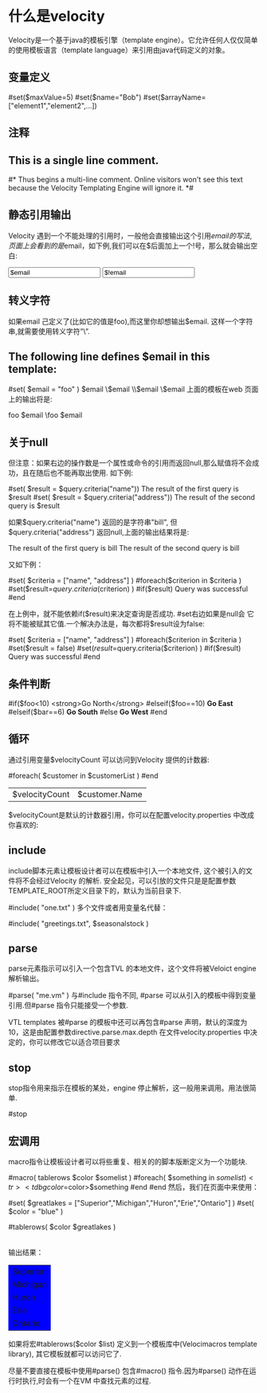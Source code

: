 # 什么是velocity
Velocity是一个基于java的模板引擎（template engine）。它允许任何人仅仅简单的使用模板语言（template language）来引用由java代码定义的对象。

## 变量定义
 #set($maxValue=5)
 #set($name="Bob")
 #set($arrayName=["element1","element2",...])

## 注释
 ## This is a single line comment.
 #*
 Thus begins a multi-line comment. Online visitors won't
 see this text because the Velocity Templating Engine will
 ignore it.
 *#

## 静态引用输出
Velocity 遇到一个不能处理的引用时，一般他会直接输出这个引用$email 的写法,页面上会看到的是$email，如下例,我们可以在$后面加上一个!号，那么就会输出空白:

<input type="text" name="email" value="$email"/>
<input type="text" name="email" value="$!email"/>

## 转义字符
如果email 己定义了(比如它的值是foo),而这里你却想输出$email. 这样一个字符串,就需要使用转义字符”\”.

 ## The following line defines $email in this template:
 #set( $email = "foo" )
 $email
 \$email
 \\$email
 \\\$email
上面的模板在web 页面上的输出将是:

 foo
 $email
 \foo
 \$email

## 关于null
但注意：如果右边的操作数是一个属性或命令的引用而返回null,那么赋值将不会成功，且在随后也不能再取出使用. 如下例:

 #set( $result = $query.criteria("name"))
 The result of the first query is $result
 #set( $result = $query.criteria("address"))
 The result of the second query is $result
 
如果$query.criteria("name") 返回的是字符串"bill", 但$query.criteria("address") 返回null,上面的输出结果将是:

The result of the first query is bill
The result of the second query is bill

又如下例：

 #set( $criteria = ["name", "address"] )
 #foreach($criterion in $criteria )
    #set($result=$query.criteria($criterion) )
    #if($result)
        Query was successful
 #end
 
在上例中，就不能依赖if($result)来决定查询是否成功. #set右边如果是null会 它将不能被赋其它值.一个解决办法是，每次都将$result设为false:

 #set( $criteria = ["name", "address"] )
 #foreach($criterion in $criteria )
    #set($result = false)
    #set($result=$query.criteria($criterion) )
    #if($result)
        Query was successful
 #end

## 条件判断
 #if($foo<10)
    <strong>Go North</strong>
 #elseif($foo==10)
    <strong>Go East</strong>
 #elseif($bar==6)
    <strong>Go South</strong>
 #else
    <strong>Go West</strong>
 #end

## 循环
通过引用变量$velocityCount 可以访问到Velocity 提供的计数器:

 <table>
 #foreach( $customer in $customerList )
    <tr><td>$velocityCount</td><td>$customer.Name</td></tr>
 #end
 </table>

$velocityCount是默认的计数器引用，你可以在配置velocity.properties 中改成你喜欢的:

## include
include脚本元素让模板设计者可以在模板中引入一个本地文件, 这个被引入的文件将不会经过Velocity 的解析. 安全起见，可以引放的文件只是是配置参数TEMPLATE_ROOT所定义目录下的，默认为当前目录下.

 #include( "one.txt" )
多个文件或者用变量名代替：

 #include( "greetings.txt", $seasonalstock )

## parse
parse元素指示可以引入一个包含TVL 的本地文件，这个文件将被Veloict engine 解析输出。

 #parse( "me.vm" )
与#include 指令不同, #parse 可以从引入的模板中得到变量引用.但#parse 指令只能接受一个参数.

VTL templates 被#parse 的模板中还可以再包含#parse 声明，默认的深度为10，这是由配置参数directive.parse.max.depth 在文件velocity.properties 中决定的，你可以修改它以适合项目要求

## stop
stop指令用来指示在模板的某处，engine 停止解析，这一般用来调用。用法很简单.

 #stop

## 宏调用
macro指令让模板设计者可以将些重复、相关的的脚本版断定义为一个功能块.

 #macro( tablerows $color $somelist )
 #foreach( $something in $somelist )
    <tr><td bgcolor=$color>$something</td></tr>
 #end
 #end
然后，我们在页面中来使用：

 #set( $greatlakes = ["Superior","Michigan","Huron","Erie","Ontario"] )
 #set( $color = "blue" )
 <table>
    #tablerows( $color $greatlakes )
 </table>
输出结果：

<table>
    <tr><td bgcolor="blue">Superior</td></tr>
    <tr><td bgcolor="blue">Michigan</td></tr>
    <tr><td bgcolor="blue">Huron</td></tr>
    <tr><td bgcolor="blue">Erie</td></tr>
    <tr><td bgcolor="blue">Ontario</td></tr>
</table>
如果将宏#tablerows($color $list) 定义到一个模板库中(Velocimacros template library), 其它模板就都可以访问它了.

尽量不要直接在模板中使用#parse() 包含#macro() 指令.因为#parse() 动作在运行时执行,时会有一个在VM 中查找元素的过程.